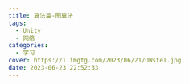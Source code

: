 ```yaml
---
title: 算法篇-图算法
tags:
  - Unity
  - 网络
categories:
  - 学习
cover: https://i.imgtg.com/2023/06/21/OWsteI.jpg
date: 2023-06-23 22:52:33
---
```

